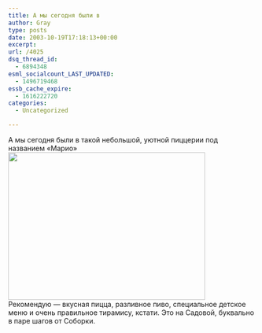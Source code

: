 ```yaml
---
title: А мы сегодня были в
author: Gray
type: posts
date: 2003-10-19T17:18:13+00:00
excerpt:
url: /4025
dsq_thread_id:
  - 6894348
esml_socialcount_LAST_UPDATED:
  - 1496719468
essb_cache_expire:
  - 1616222720
categories:
  - Uncategorized

---
```








А мы сегодня были в такой небольшой, уютной пиццерии под названием &#171;Марио&#187;  
<img src="https://i0.wp.com/www.searchengines.ru/blog/images/mario.jpg?resize=400%2C300" width="400" height="300" alt="" border="0" data-recalc-dims="1" />  
Рекомендую &#8212; вкусная пицца, разливное пиво, специальное детское меню и очень правильное тирамису, кстати. Это на Садовой, буквально в паре шагов от Соборки.